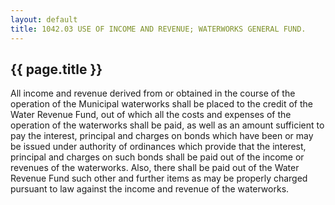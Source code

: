 ---
layout: default 
title: 1042.03 USE OF INCOME AND REVENUE; WATERWORKS GENERAL FUND.---

{{ page.title }}
----------------

All income and revenue derived from or obtained in the course of the
operation of the Municipal waterworks shall be placed to the credit of
the Water Revenue Fund, out of which all the costs and expenses of the
operation of the waterworks shall be paid, as well as an amount
sufficient to pay the interest, principal and charges on bonds which
have been or may be issued under authority of ordinances which provide
that the interest, principal and charges on such bonds shall be paid out
of the income or revenues of the waterworks. Also, there shall be paid
out of the Water Revenue Fund such other and further items as may be
properly charged pursuant to law against the income and revenue of the
waterworks.
